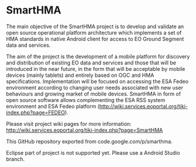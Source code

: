 # SmartHMA

The main objective of the SmartHMA project is to develop and validate an open source operational platform architecture which implements a set of HMA standards in native Android client for access to EO Ground Segment data and services. 

The aim of the project is the development of a mobile platform for discovery and distribution of existing EO data and services and those that will be introduced in the near future, in the form that will be acceptable by mobile devices (mainly tablets) and entirely based on OGC and HMA specifications. Implementation will be focused on accessing the ESA Fedeo environment according to changing user needs associated with new user behaviours and growing market of mobile devices. SmartHMA in form of open source software allows complementing the ESA RSS system environment and ESA Fedeo platform (http://wiki.services.eoportal.org/tiki-index.php?page=FEDEO).  

Please visit project wiki pages for more information: 
http://wiki.services.eoportal.org/tiki-index.php?page=SmartHMA

This GitHub repository exported from code.google.com/p/smarthma.

Eclipse part of project is not supported yet. Please use a Android Studio branch.
